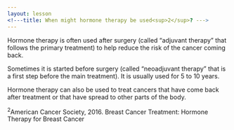 ```yaml
---
layout: lesson
<!---title: When might hormone therapy be used<sup>2</sup>? --->
---
```


Hormone therapy is often used after surgery (called “adjuvant therapy” that follows the primary treatment) to help reduce the risk of the cancer coming back.

Sometimes it is started before surgery (called “neoadjuvant therapy” that is a first step before the main treatment). It is usually used for 5 to 10 years.

Hormone therapy can also be used to treat cancers that have come back after treatment or that have spread to other parts of the body.

<sup>2</sup>American Cancer Society, 2016. Breast Cancer Treatment: Hormone Therapy for Breast Cancer

